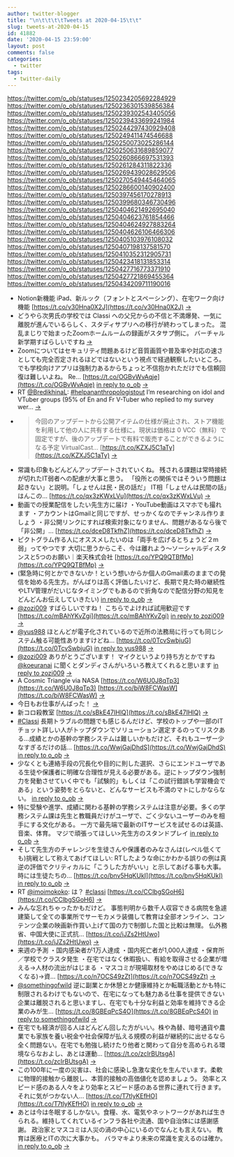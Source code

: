 ```yaml
---
author: twitter-blogger
title: "\n\t\t\t\tTweets at 2020-04-15\t\t"
slug: tweets-at-2020-04-15
id: 41882
date: '2020-04-15 23:59:00'
layout: post
comments: false
categories:
  - twitter
tags:
  - twitter-daily
---
```


https://twitter.com/o_ob/statuses/1250234205692284929 https://twitter.com/o_ob/statuses/1250236301539856384 https://twitter.com/o_ob/statuses/1250239302543405056 https://twitter.com/o_ob/statuses/1250239433699241984 https://twitter.com/o_ob/statuses/1250244297430929408 https://twitter.com/o_ob/statuses/1250249411474546688 https://twitter.com/o_ob/statuses/1250250073025286144 https://twitter.com/o_ob/statuses/1250250631689859077 https://twitter.com/o_ob/statuses/1250260866697531393 https://twitter.com/o_ob/statuses/1250261284311822336 https://twitter.com/o_ob/statuses/1250269439028629506 https://twitter.com/o_ob/statuses/1250270549445464065 https://twitter.com/o_ob/statuses/1250286600140902400 https://twitter.com/o_ob/statuses/1250397456170278913 https://twitter.com/o_ob/statuses/1250399680346730496 https://twitter.com/o_ob/statuses/1250404621492695040 https://twitter.com/o_ob/statuses/1250404623761854466 https://twitter.com/o_ob/statuses/1250404624927883264 https://twitter.com/o_ob/statuses/1250404626106466306 https://twitter.com/o_ob/statuses/1250405103976108032 https://twitter.com/o_ob/statuses/1250407198137581570 https://twitter.com/o_ob/statuses/1250410352312905731 https://twitter.com/o_ob/statuses/1250423418131853314 https://twitter.com/o_ob/statuses/1250427716773371910 https://twitter.com/o_ob/statuses/1250427721869455364 https://twitter.com/o_ob/statuses/1250434209711190016  

*   Notion新機能 iPad、新ルック（フォントとスペーシング）、在宅ワーク向け機能 [https://t.co/v30Hna0X2J](https://t.co/v30Hna0X2J) [->](https://twitter.com/o_ob/statuses/1250234205692284929)
*   どうやら次男氏の学校では Classi への父兄からの不信と不満爆発、一気に離脱が進んでいるらしく、スタディサプリへの移行が終わってしまった。 混乱まじりで始まったZoomホームルームの録画がスタサプ側に。 バーチャル新学期すばらしいですね [->](https://twitter.com/o_ob/statuses/1250236301539856384)
*   Zoomについてはセキュリティ問題あるけど音質画質や普及率や対応の速さとしても完全否定されるほどではないという視点で経過観察したいところ。でも学校向けアプリは強制力あるからちょっと不信抱かれただけでも信頼回復は難しいよね。 Re… [https://t.co/OGBvWvAqje](https://t.co/OGBvWvAqje) [in reply to o_ob](https://twitter.com/o_ob/statuses/1250236301539856384) [->](https://twitter.com/o_ob/statuses/1250239302543405056)
*   RT [@BredikhinaL](https://twitter.com/BredikhinaL): [#helpananthropologistout](https://twitter.com/search?q=%23helpananthropologistout&src=hash) I’m researching on idol and VTuber groups (95% of En and Fr V-Tuber who replied to my survey wer… [->](https://twitter.com/o_ob/statuses/1250239433699241984)
*   > 今回のアップデートから公開アイテムの仕様が廃止され、ストア機能を利用して他の人に共有する仕様に。現状は価格は 0 VCC（無料）で固定ですが、後のアップデートで有料で販売することができるようになる予定 VirtualCast… [https://t.co/KZXJ5C1aTy](https://t.co/KZXJ5C1aTy) [->](https://twitter.com/o_ob/statuses/1250244297430929408)
*   常識も印象もどんどんアップデートされていくね。 残される課題は常時接続が切れたIT弱者への配慮が大事と思う。 「役所との関係ではそういう問題は起きない」と説明。「しょせんは民・民の話だ」 IT相「しょせんは民間の話」　はんこの… [https://t.co/qx3zKWxLVu](https://t.co/qx3zKWxLVu) [->](https://twitter.com/o_ob/statuses/1250249411474546688)
*   動画での授業配信をしたい先生方に届け ・YouTube動画はスマホでも撮れます ・アカウントはGmailと同じですが、せっかくなのでチャンネル作りましょう ・非公開リンクにすれば検索対象になりません、問題があるなら後で「非公開」… [https://t.co/dceD8TkfhZ](https://t.co/dceD8TkfhZ) [->](https://twitter.com/o_ob/statuses/1250250073025286144)
*   ピクトグラム作る人にオススメしたいのは「両手を広げるとちょうど２m弱」ってやつです 大切に思うからこそ、今は離れよう～ソーシャルディスタンスと5つのお願い｜楽天株式会社 [https://t.co/YPQ9QTBfMp](https://t.co/YPQ9QTBfMp) [->](https://twitter.com/o_ob/statuses/1250250631689859077)
*   (緊急時に何とかできないか！という想いからか個人のGmail素のままでの発信を始める先生方。がんばりは高く評価したいけど、長期で見た時の継続性やLTV管理がだいじなタイミングでもあるので折角なので配信分野の知見をどんどんお伝えしていきたい) [in reply to o_ob](https://twitter.com/o_ob/statuses/1250250073025286144) [->](https://twitter.com/o_ob/statuses/1250260866697531393)
*   [@zozi009](https://twitter.com/zozi009) すばらしいですね！ こちらでよければ試用歓迎です [https://t.co/mBAhYKvZgi](https://t.co/mBAhYKvZgi) [in reply to zozi009](https://twitter.com/zozi009/statuses/1249913178978304001) [->](https://twitter.com/o_ob/statuses/1250261284311822336)
*   [@yus988](https://twitter.com/yus988) ほとんどが電子化されているので近所の法務局に行っても同じシステム触る可能性ありますけどね… [https://t.co/0TcvSwbjuG](https://t.co/0TcvSwbjuG) [in reply to yus988](https://twitter.com/yus988/statuses/1250266794796838912) [->](https://twitter.com/o_ob/statuses/1250269439028629506)
*   [@zozi009](https://twitter.com/zozi009) ありがとうございます！ マイクというより持ち方とかですね [@koeuranai](https://twitter.com/koeuranai) に聞くとダンディさんがいろいろ教えてくれると思います [in reply to zozi009](https://twitter.com/zozi009/statuses/1250267160250736642) [->](https://twitter.com/o_ob/statuses/1250270549445464065)
*   A Cosmic Triangle via NASA [https://t.co/W6U0J8qTp3](https://t.co/W6U0J8qTp3) [https://t.co/biW8FCWasW](https://t.co/biW8FCWasW) [->](https://twitter.com/o_ob/statuses/1250286600140902400)
*   今日もお仕事がんばった！ [->](https://twitter.com/o_ob/statuses/1250397456170278913)
*   新コロ殺教室 [https://t.co/sBkE47IHlQ](https://t.co/sBkE47IHlQ) [->](https://twitter.com/o_ob/statuses/1250399680346730496)
*   [#Classi](https://twitter.com/search?q=%23Classi&src=hash) 長期トラブルの問題でも感じるんだけど、学校のトップや一部のITチョット詳しい人がトップダウンでソリューション選定するのってリスクある…成績とかの基幹の学務システムは難しいかもだけど、それもユーザー少なすぎるだけの話… [https://t.co/WwjGajDhdS](https://t.co/WwjGajDhdS) [in reply to o_ob](https://twitter.com/o_ob/statuses/1250250073025286144) [->](https://twitter.com/o_ob/statuses/1250404621492695040)
*   少なくとも連絡手段の冗長化や目的に則した選択、さらにエンドユーザである生徒や保護者に明確な合理性が見える必要がある。逆にトップダウン強制力を発動させていく中でも「試験的」もしくは「この試行錯誤も学習機会である」という姿勢をとらないと、どんなサービスも不満のマトにしかならない。 [in reply to o_ob](https://twitter.com/o_ob/statuses/1250404621492695040) [->](https://twitter.com/o_ob/statuses/1250404623761854466)
*   特に受験や進学、成績に関わる基幹の学務システムは注意が必要。多くの学務システム課は先生と教職員だけがユーザで、ごく少ないユーザーのみを相手にする文化がある。 一方で最先端で最新のITサービスを試せるのは英語、音楽、体育。 マジで頑張ってほしい>先生方のスタンドプレイ [in reply to o_ob](https://twitter.com/o_ob/statuses/1250404623761854466) [->](https://twitter.com/o_ob/statuses/1250404624927883264)
*   そして先生方のチャレンジを生徒さんや保護者のみなさんは(レベル低くても)挑戦として称えてあげてほしい: RTしたような命にかわかる誤りの例は真逆の評価でクリティカルに「こうした方がいい」と示してあげる事も大事。 時には生徒たちの… [https://t.co/bnv5HqKUkI](https://t.co/bnv5HqKUkI) [in reply to o_ob](https://twitter.com/o_ob/statuses/1250404624927883264) [->](https://twitter.com/o_ob/statuses/1250404626106466306)
*   RT [@imoimokoko](https://twitter.com/imoimokoko): は？ [#classi](https://twitter.com/search?q=%23classi&src=hash) [https://t.co/CClbgSGoH6](https://t.co/CClbgSGoH6) [->](https://twitter.com/o_ob/statuses/1250405103976108032)
*   みんな忘れちゃったかもだけど。 事態判明から数千人収容できる病院を急遽建築して全ての事業所でサーモカメラ装備して教育は全部オンライン、コンテンツ企業の映画新作買い上げて国の力で制御した国と比較は無理。 仏外務省、中国大使に正式抗… [https://t.co/iJZs2HtUwo](https://t.co/iJZs2HtUwo) [->](https://twitter.com/o_ob/statuses/1250407198137581570)
*   来週の予測 ・国内感染者が1万人達成 ・国内死亡者が1,000人達成 ・保育所／学校でクラスタ発生 ・在宅ではなく休暇扱い、有給を取得させる企業が増える→人材の流出がはじまる ・マスコミが現場取材をやめはじめる(できなくなる)→資… [https://t.co/n7OCS49zZt](https://t.co/n7OCS49zZt) [->](https://twitter.com/o_ob/statuses/1250410352312905731)
*   [@somethingofwild](https://twitter.com/somethingofwild) 逆に副業とか休憩とか健康維持とか転職活動とかも特に制限されるわけでもないので、在宅になっても魅力ある仕事を提供できない企業は離脱されると思いますし、在宅でも十分な利益と効率を維持できる企業のみが生… [https://t.co/8GBEqPcS4O](https://t.co/8GBEqPcS4O) [in reply to somethingofwild](https://twitter.com/somethingofwild/statuses/1250411228578471938) [->](https://twitter.com/o_ob/statuses/1250423418131853314)
*   在宅でも経済が回る人はどんどん回した方がいい。株や為替、暗号通貨や農業でも家族を養い税金や社会保障が払える規模の利益が継続的に出せるなら全く問題ない。在宅でも勉強し続けたり他者と関わって自分を高められる環境ならなおよし、あとは運動… [https://t.co/zcIrBUtsgA](https://t.co/zcIrBUtsgA) [->](https://twitter.com/o_ob/statuses/1250427716773371910)
*   この100年に一度の災害は、社会に感染し急激な変化を生んでいます。柔軟に物理的接触から離脱し、本質的接触の高価値化を認めましょう。 効率とスピード感のある人々をより効率とスピード感のある世界に連れて行きます。 それに気がつかない人… [https://t.co/T7tlyKEfHO](https://t.co/T7tlyKEfHO) [in reply to o_ob](https://twitter.com/o_ob/statuses/1250427716773371910) [->](https://twitter.com/o_ob/statuses/1250427721869455364)
*   あとは今は冬眠するしかない。食糧、水、電気やネットワークがあれば生きられる。維持してくれているインフラ各社や流通、国や自治体には感謝感謝。 政治家とマスコミは人災の渦の中心にいるのでなんとも言えない。 教育は医療とITの次に大事かも。 バラマキより未来の常識を変えるのは確か。 [in reply to o_ob](https://twitter.com/o_ob/statuses/1250427716773371910) [->](https://twitter.com/o_ob/statuses/1250434209711190016)